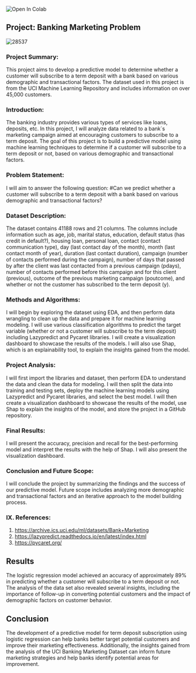 ![Open In Colab](https://colab.research.google.com/assets/colab-badge.svg)

## Project: Banking Marketing Problem

![28537](https://github.com/ArmandoSaboia/banking_marketing/assets/62614989/63df87f6-2904-4956-a148-3ee25dbf83f2)


### Project Summary:

This project aims to develop a predictive model to determine whether a customer will subscribe to a term deposit with a bank based on various demographic and transactional factors. The dataset used in this project is from the UCI Machine Learning Repository and includes information on over 45,000 customers.

### Introduction:

The banking industry provides various types of services like loans, deposits, etc. In this project, I will analyze data related to a bank`s marketing campaign aimed at encouraging customers to subscribe to a term deposit. The goal of this project is to build a predictive model using machine learning techniques to determine if a customer will subscribe to a term deposit or not, based on various demographic and transactional factors.

### Problem Statement:

I will aim to answer the following question: #Can we predict whether a customer will subscribe to a term deposit with a bank based on various demographic and transactional factors? 

### Dataset Description:

The dataset contains 41188 rows and 21 columns. The columns include information such as age, job, marital status, education, default status (has credit in default?), housing loan, personal loan, contact (contact communication type), day (last contact day of the month), month (last contact month of year), duration (last contact duration), campaign (number of contacts performed during the campaign), number of days that passed by after the client was last contacted from a previous campaign (pdays), number of contacts performed before this campaign and for this client (previous), outcome of the previous marketing campaign (poutcome), and whether or not the customer has subscribed to the term deposit (y).

### Methods and Algorithms:

I will begin by exploring the dataset using EDA, and then perform data wrangling to clean up the data and prepare it for machine learning modeling. I will use various classification algorithms to predict the target variable (whether or not a customer will subscribe to the term deposit) including Lazypredict and Pycaret libraries. I will create a visualization dashboard to showcase the results of the models. I will also use Shap, which is an explainability tool, to explain the insights gained from the model. 

### Project Analysis:

I will first import the libraries and dataset, then perform EDA to understand the data and clean the data for modeling. I will then split the data into training and testing sets, deploy the machine learning models using Lazypredict and Pycaret libraries, and select the best model. I will then create a visualization dashboard to showcase the results of the model, use Shap to explain the insights of the model, and store the project in a GitHub repository. 

### Final Results:

I will present the accuracy, precision and recall for the best-performing model and interpret the results with the help of Shap. I will also present the visualization dashboard.

### Conclusion and Future Scope:

I will conclude the project by summarizing the findings and the success of our predictive model. Future scope includes analyzing more demographic and transactional factors and an iterative approach to the model building process.

### IX. References:

1. https://archive.ics.uci.edu/ml/datasets/Bank+Marketing
2. https://lazypredict.readthedocs.io/en/latest/index.html
3. https://pycaret.org/


## Results

The logistic regression model achieved an accuracy of approximately 89% in predicting whether a customer will subscribe to a term deposit or not. 
The analysis of the data set also revealed several insights, including the importance of follow-up in converting potential customers and the impact of demographic factors on customer behavior.

## Conclusion

The development of a predictive model for term deposit subscription using logistic regression can help banks better target potential customers and improve their marketing effectiveness. Additionally, the insights gained from the analysis of the UCI Banking Marketing Dataset can inform future marketing strategies and help banks identify potential areas for improvement.
